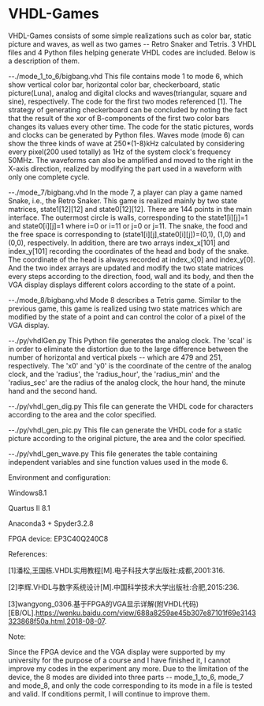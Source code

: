 # VHDL-Games

VHDL-Games consists of some simple realizations such as color bar, static picture and waves, as well as two games -- Retro Snaker and Tetris. 3 VHDL files and 4 Python files helping generate VHDL codes are included. Below is a description of them.

--./mode_1_to_6/bigbang.vhd
    This file contains mode 1 to mode 6, which show vertical color bar, horizontal color bar, checkerboard, static picture(Luna), analog and digital clocks and waves(triangular, square and sine), respectively. The code for the first two modes referenced [1]. The strategy of generating checkerboard can be concluded by noting the fact that the result of the xor of B-components of the first two color bars changes its values every other time. The code for the static pictures, words and clocks can be generated by Python files. Waves mode (mode 6) can show the three kinds of wave at 250*(1-8)kHz calculated by considering every pixel(200 used totally) as 1Hz of the system clock's frequency 50MHz. The waveforms can also be amplified and moved to the right in the X-axis direction, realized by modifying the part used in a waveform with only one complete cycle.
    
--./mode_7/bigbang.vhd
    In the mode 7, a player can play a game named Snake, i.e., the Retro Snaker. This game is realized mainly by two state matrices, state1[12][12] and state0[12][12]. There are 144 points in the main interface. The outermost circle is walls, corresponding to the state1[i][j]=1 and state0[i][j]=1 where i=0 or i=11 or j=0 or j=11. The snake, the food and the free space is corresponding to (state1[i][j],state0[i][j])=(0,1), (1,0) and (0,0), respectively. In addition, there are two arrays index_x[101] and index_y[101] recording the coordinates of the head and body of the snake. The coordinate of the head is always recorded at index_x[0] and index_y[0]. And the two index arrays are updated and modify the two state matrices every steps according to the direction, food, wall and its body, and then the VGA display displays different colors according to the state of a point.
    
--./mode_8/bigbang.vhd
    Mode 8 describes a Tetris game. Similar to the previous game, this game is realized using two state matrices which are modified by the state of a point and can control the color of a pixel of the VGA display.
    
--./py/vhdlGen.py
    This Python file generates the analog clock. The 'scal' is in order to eliminate the distortion due to the large difference between the number of horizontal and vertical pixels -- which are 479 and 251, respectively. The 'x0' and 'y0' is the coordinate of the centre of the analog clock, and the 'radius', the 'radius_hour', the 'radius_min' and the 'radius_sec' are the radius of the analog clock, the hour hand, the minute hand and the second hand.
    
--./py/vhdl_gen_dig.py
    This file can generate the VHDL code for characters according to the area and the color specified.

--./py/vhdl_gen_pic.py
    This file can generate the VHDL code for a static picture according to the original picture, the area and the color specified.

--./py/vhdl_gen_wave.py
    This file generates the table containing independent variables and sine function values used in the mode 6.


Environment and configuration:

Windows8.1

Quartus II 8.1

Anaconda3 + Spyder3.2.8

FPGA device: EP3C40Q240C8


References:

[1]潘松,王国栋.VHDL实用教程[M].电子科技大学出版社:成都,2001:316.

[2]李辉.VHDL与数字系统设计[M].中国科学技术大学出版社:合肥,2015:236. 

[3]wangyong_0306.基于FPGA的VGA显示详解(附VHDL代码)[EB/OL].https://wenku.baidu.com/view/688a8259ae45b307e87101f69e3143323868f50a.html,2018-08-07.


Note:

Since the FPGA device and the VGA display were supported by my university for the purpose of a course and I have finished it, I cannot improve my codes in the experiment any more. Due to the limitation of the device, the 8 modes are divided into three parts -- mode_1_to_6, mode_7 and mode_8, and only the code corresponding to its mode in a file is tested and valid. If conditions permit, I will continue to improve them.
